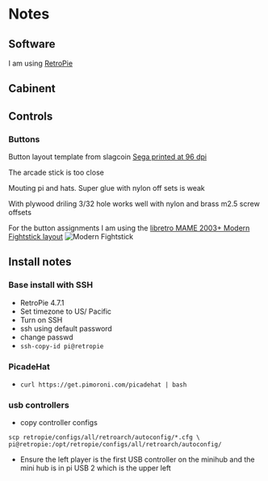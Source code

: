 # Notes

## Software

I am using [RetroPie](http://retropie.org.uk)

## Cabinent

## Controls


### Buttons
Button layout template from slagcoin 
[Sega printed at 96 dpi](https://www.slagcoin.com/joystick/layout/sega2_m.png)

The arcade stick is too close

Mouting pi and hats.
Super glue with nylon off sets is weak

With plywood driling 3/32 hole works well with nylon and brass m2.5 screw offsets

For the button assignments I am using the 
[libretro MAME 2003+ Modern Fightstick layout](https://docs.libretro.com/library/mame2003_plus/#default-retropad-layouts)
![Modern Fightstick](https://docs.libretro.com/image/core/mame2003-plus/fightstick.png)


## Install notes

### Base install with SSH
 * RetroPie 4.7.1
 * Set timezone to US/ Pacific
 * Turn on SSH
 * ssh using default password
 * change passwd
 * `ssh-copy-id pi@retropie`
 
 ### PicadeHat
 
 * `curl https://get.pimoroni.com/picadehat | bash`
 
 ### usb controllers
 
  * copy controller configs 
  ```shell script
scp retropie/configs/all/retroarch/autoconfig/*.cfg \
  pi@retropie:/opt/retropie/configs/all/retroarch/autoconfig/
```
  * Ensure the left player is the first USB controller on the minihub 
    and the mini hub is in pi USB 2 which is the upper left
  
  


